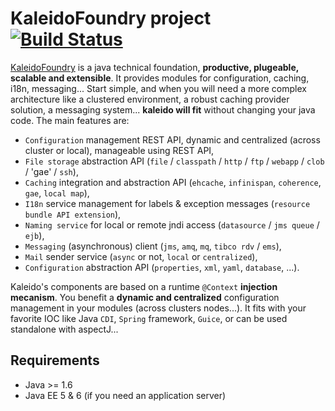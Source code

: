 KaleidoFoundry project [![Build Status](https://buildhive.cloudbees.com/job/kaleidofoundry/job/kaleido-repository/badge/icon)](https://buildhive.cloudbees.com/job/kaleidofoundry/job/kaleido-repository/)
=============

[KaleidoFoundry][KaleidoFoundry] is a java technical foundation, **productive, plugeable, scalable and extensible**. It provides modules for configuration, caching, i18n, messaging... Start simple, and when you will need a more complex architecture like a clustered environment, a robust caching provider solution, a messaging system... **kaleido will fit** without changing your java code. The main features are:

 * `Configuration` management REST API, dynamic and centralized (across cluster or local), manageable using REST API,
 * `File storage` abstraction API (`file` / `classpath` / `http` / `ftp` / `webapp` / `clob` / 'gae' / `ssh`),
 * `Caching` integration and abstraction API (`ehcache`, `infinispan`, `coherence`, `gae`, `local map`),
 * `I18n` service management for labels & exception messages (`resource bundle API extension`),
 * `Naming service` for local or remote jndi access (`datasource` / `jms queue` / `ejb`),
 * `Messaging` (asynchronous) client (`jms`, `amq`, `mq`, `tibco rdv` / `ems`),
 * `Mail` sender service (`async` or not, `local` or `centralized`),
 * `Configuration` abstraction API (`properties`, `xml`, `yaml`, `database`, ...).

Kaleido's components are based on a runtime `@Context` **injection mecanism**. You benefit a **dynamic and centralized** configuration management in your modules (across clusters nodes...). It fits with your favorite IOC like Java `CDI`, `Spring` framework, `Guice`, or can be used standalone with aspectJ...


Requirements
------------
 * Java >= 1.6 
 * Java EE 5 & 6  (if you need an application server)


[KaleidoFoundry]: http://http://www.kaleidofoundry.org